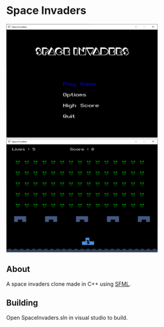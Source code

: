 
# Space Invaders

<img float="left" src="screenshots/space_invaders_menu.png" alt="Space Invaders!" width="400" height="300">
<img float="right" src="screenshots/space_invaders.png" alt="Space Invaders!" width="400" height="300">


## About

A space invaders clone made in C++ using [SFML](https://www.sfml-dev.org/index.php).

## Building

Open SpaceInvaders.sln in visual studio to build.